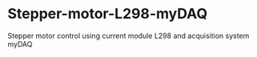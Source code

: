 # Stepper-motor-L298-myDAQ
Stepper motor control using current module L298 and acquisition system myDAQ
